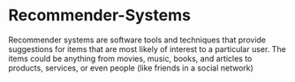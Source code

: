# Recommender-Systems
Recommender systems are software tools and techniques that provide suggestions for items that are most likely of interest to a particular user. The items could be anything from movies, music, books, and articles to products, services, or even people (like friends in a social network)

